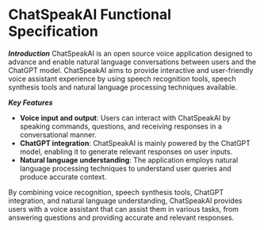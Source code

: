 # ChatSpeakAI Functional Specification
***Introduction***
ChatSpeakAI is an open source voice application designed to advance and enable natural language conversations between users and the ChatGPT model.
ChatSpeakAI aims to provide interactive and user-friendly voice assistant experience by using speech recognition tools, speech synthesis tools and natural language processing techniques available.

***Key Features***
- **Voice input and output**: Users can interact with ChatSpeakAI by speaking commands, questions, and receiving responses in a conversational manner.
- **ChatGPT integration**: ChatSpeakAI is mainly powered by the ChatGPT model, enabling it to generate relevant responses on user inputs.
- **Natural language understanding**: The application employs natural language processing techniques to understand user queries and produce accurate context.

By combining voice recognition, speech synthesis tools, ChatGPT integration, and natural language understanding, ChatSpeakAI provides users with a voice assistant that can assist them in various tasks, from answering questions and providing accurate and relevant responses.
